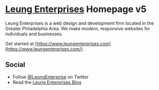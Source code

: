 # [Leung Enterprises](https://www.leungenterprises.com/) Homepage v5

Leung Enterprises is a web design and development firm located in the Greater Philadelphia Area.  We make modern, responsive websites for individuals and businesses.

Get started at [https://www.leungenterprises.com](https://www.leungenterprises.com/).

## Social
- Follow [@LeungEnterprise](https://twitter.com/LeungEnterprise) on Twitter
- Read the [Leung Enterprises Blog](https://blog.leungenterprises.com/)
